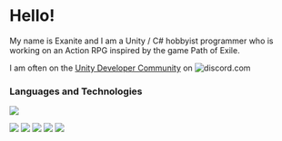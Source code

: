 # Hello!

My name is Exanite and I am a Unity / C# hobbyist programmer who is working on an Action RPG inspired by the game Path of Exile.

I am often on the [Unity Developer Community](https://discord.gg/bu3bbby) on ![discord.com](https://img.shields.io/badge/Discord-informational?style=flat&logo=discord&logoColor=white&color=7289dA)

### Languages and Technologies

![](https://img.shields.io/badge/Language-C%23-informational?style=flat&logo=c-sharp&logoColor=white&color=brightgreen)

![](https://img.shields.io/badge/Engine-Unity-informational?style=flat&logo=unity&logoColor=white&color=000000)
![](https://img.shields.io/badge/IDE-Visual%20Studio-informational?style=flat&logo=visual-studio&logoColor=white&color=5c2d91)
![](https://img.shields.io/badge/Tool-Git-informational?style=flat&logo=git&logoColor=white&color=f05032)
![](https://img.shields.io/badge/Tool-Github-informational?style=flat&logo=github&logoColor=white&color=181717)
![](https://img.shields.io/badge/OS-Windows-informational?style=flat&logo=windows&logoColor=white&color=blue)
